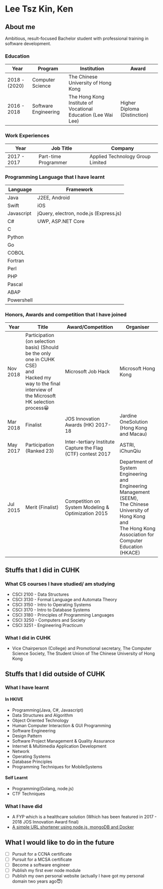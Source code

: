 # Lee Tsz Kin, Ken

## About me

Ambitious, result-focused Bachelor student with professional training in software development.

### Education

|Year|Program | Institution| Award |
|---|---|---|---|
|2018 - (2020)| Computer Science| The Chinese University of Hong Kong| |
|2016 - 2018 | Software Engineering | The Hong Kong Institute of Vocational Education (Lee Wai Lee) | Higher Diploma (Distinction) |

### Work Experiences
|Year|Job Title|Company|
|---|---|---|
|2017 - 2017|Part-time Programmer|Applied Technology Group Limited|

### Programming Language that I have learnt

|Language|Framework|
|---|---|
|Java|J2EE, Android|
|Swift|iOS|
|Javascript| jQuery, electron, node.js (Express.js)|
|C#| UWP, ASP.NET Core|
|C| &nbsp;|
|Python|&nbsp; |
|Go| &nbsp;|
|COBOL| &nbsp;|
|Fortran| &nbsp;|
|Perl| &nbsp;|
|PHP| &nbsp; |
|Pascal| &nbsp; |
|ABAP| &nbsp; |
|Powershell| &nbsp; |


### Honors, Awards and competition that I have joined

|Year|Title| Award/Competition| Organiser|
|---|---|---|---|
|Nov 2018|Participation (on selection basis) (Should be the only one in CUHK CSE)<br/> and <br/>Hacked my way to the final interview of the Microsoft HK selection process😀|Microsoft Job Hack| Microsoft Hong Kong|
|Mar 2018|Finalist| JOS Innovation Awards (HK) 2017-18| Jardine OneSolution (Hong Kong and Macau)|
|May 2017| Participation<br /> (Ranked 23)|Inter-tertiary Institute Capture the Flag (CTF) contest 2017| ASTRI, iChunQiu|
|Jul 2015|Merit (Finalist)|Competition on System Modeling & Optimization 2015|Department of System Engineering and Engineering Management (SEEM),<br/>The Chinese University of Hong Kong <br/>and<br/>The Hong Kong Association for Computer Education (HKACE)|

## Stuffs that I did in CUHK
### What CS courses I have studied/ am studying

- CSCI 2100 - Data Structures
- CSCI 3130 - Formal Language and Automata Theory
- CSCI 3150 - Intro to Operating Systems
- CSCI 3170 - Intro to Database Systems
- CSCI 3180 - Principles of Programming Languages
- CSCI 3250 - Computers and Society
- CSCI 3251 - Engineering Practicum

### What I did in CUHK

- Vice Chairperson (College) and Promotional secretary, The Computer Science Society, The Student Union of The Chinese University of Hong Kong

## Stuffs that I did outside of CUHK
### What I have learnt
#### In HKIVE
 - Programming(Java, C#, Javascript)
 - Data Structures and Algorithm
 - Object Oriented Technology
 - Human Computer Interaction & GUI Programming
 - Software Engineering
 - Design Pattern
 - Software Project Management & Quality Assurance
 - Internet & Multimedia Application Development
 - Network
 - Operating Systems
 - Database Principles
 - Programming Techniques for MobileSystems

#### Self Learnt

 - Programming(Golang, node.js)
 - CTF Techniques

### What I have did

  - A FYP which is a healthcare solution (Which has been featured in 2017 - 2018 JOS Innovation Award final)
  - [A simple URL shortener using node.js, mongoDB and Docker](https://github.com/mynameiskenlee/simple-url-shortener)

## What I would like to do in the future
 - [ ] Pursuit for a CCNA certificate
 - [ ] Pursuit for a MCSA certificate
 - [ ] Become a software engineer
 - [ ] Publish my first ever node module
 - [ ] Publish my own personal website (actually I have got my personal domain two years ago😇)
